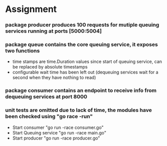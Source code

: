 # Assignment

### package producer produces 100 requests for mutiple queuing services running at ports [5000:5004]

### package queue contains the core queuing service, it exposes two functions
- time stamps are time.Duration values since start of queuing service, can be replaced by absolute timestamps
- configurable wait time has been left out (dequeuing services wait for a second when they have nothing to read)

### package consumer contains an endpoint to receive info from dequeuing services at port 8000

### unit tests are omitted due to lack of time, the modules have been checked using "go race -run"

- Start consumer "go run -race consumer.go"
- Start Queuing service "go run -race main.go"
- Start producer "go run -race producer.go"

